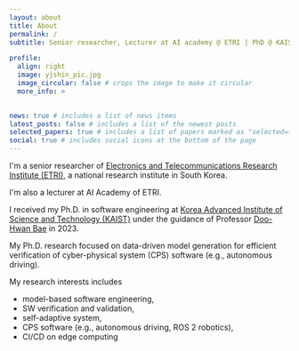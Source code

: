 ```yaml
---
layout: about
title: About
permalink: /
subtitle: Senior researcher, Lecturer at AI academy @ ETRI | PhD @ KAIST

profile:
  align: right
  image: yjshin_pic.jpg
  image_circular: false # crops the image to make it circular
  more_info: >
    

news: true # includes a list of news items
latest_posts: false # includes a list of the newest posts
selected_papers: true # includes a list of papers marked as "selected={true}"
social: true # includes social icons at the bottom of the page
---
```


I'm a senior researcher of [Electronics and Telecommunications Research Institute (ETRI)](https://www.etri.re.kr/eng/main/main.etri), a national research institute in South Korea. 

I'm also a lecturer at AI Academy of ETRI.

I received my Ph.D. in software engineering at [Korea Advanced Institute of Science and Technology (KAIST)](https://www.kaist.ac.kr/en/) under the guidance of Professor [Doo-Hwan Bae](https://cs.kaist.ac.kr/people/view?idx=12&kind=faculty&menu=170) in 2023. 

My Ph.D. research focused on data-driven model generation for efficient verification of cyber-physical system (CPS) software (e.g., autonomous driving). 

My research interests includes
* model-based software engineering,
* SW verification and validation,
* self-adaptive system,
* CPS software (e.g., autonomous driving, ROS 2 robotics),
* CI/CD on edge computing